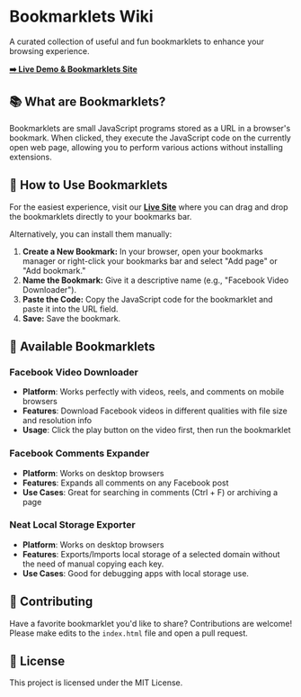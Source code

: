 # Bookmarklets Wiki 

A curated collection of useful and fun bookmarklets to enhance your browsing experience.

**[➡️ Live Demo & Bookmarklets Site](https://minanagehsalalma.github.io/BookMarkletsWiki/)**

## 📚 What are Bookmarklets?

Bookmarklets are small JavaScript programs stored as a URL in a browser's bookmark. When clicked, they execute the JavaScript code on the currently open web page, allowing you to perform various actions without installing extensions.

## 🚀 How to Use Bookmarklets

For the easiest experience, visit our **[Live Site](https://minanagehsalalma.github.io/BookMarkletsWiki/)** where you can drag and drop the bookmarklets directly to your bookmarks bar.

Alternatively, you can install them manually:

1. **Create a New Bookmark:** In your browser, open your bookmarks manager or right-click your bookmarks bar and select "Add page" or "Add bookmark."
2. **Name the Bookmark:** Give it a descriptive name (e.g., "Facebook Video Downloader").
3. **Paste the Code:** Copy the JavaScript code for the bookmarklet and paste it into the URL field.
4. **Save:** Save the bookmark.

## 📖 Available Bookmarklets

### Facebook Video Downloader
- **Platform**: Works perfectly with videos, reels, and comments on mobile browsers
- **Features**: Download Facebook videos in different qualities with file size and resolution info
- **Usage**: Click the play button on the video first, then run the bookmarklet

### Facebook Comments Expander  
- **Platform**: Works on desktop browsers
- **Features**: Expands all comments on any Facebook post
- **Use Cases**: Great for searching in comments (Ctrl + F) or archiving a page

### Neat Local Storage Exporter  
- **Platform**: Works on desktop browsers
- **Features**: Exports/Imports local storage of a selected domain without the need of manual copying each key.
- **Use Cases**: Good for debugging apps with local storage use.

## 🤝 Contributing

Have a favorite bookmarklet you'd like to share? Contributions are welcome! Please make edits to the `index.html` file and open a pull request.

## 📄 License

This project is licensed under the MIT License.
